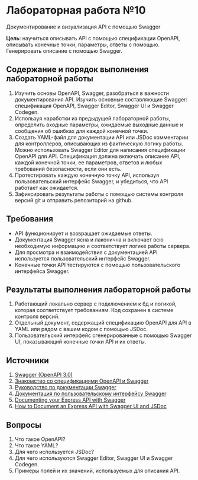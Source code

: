 # Лабораторная работа №10

Документирование и визуализация API с помощью Swagger

**Цель**: научиться описывать API с помощью спецификации OpenAPI, описывать конечные точки, параметры, ответы с помощью. Генерировать описание с помощью Swagger.

## Содержание и порядок выполнения лабораторной работы

1. Изучить основы OpenAPI, Swagger, разобраться в важности документирования API. Изучить основные составляющие Swagger: спецификация OpenAPI, Swagger Editor, Swagger UI и Swagger Codegen.
1. Используя наработки из предыдущей лабораторной работы, определить входные параметры, ожидаемые выходные данные и сообщения об ошибках для каждой конечной точки.
1. Создать YAML-файл для документации API или JSDoc комментарии для контроллеров, описывающих из фактическую логику работы. Можно использовать Swagger Editor для написания спецификации OpenAPI для API. Спецификация должна включать описание API, каждой конечной точки, ее параметров, ответов и любых требований безопасности, если они есть.
1. Протестировать каждую конечную точку API, используя пользовательский интерфейс Swagger, и убедиться, что API работает как ожидается.
1. Зафиксировать результаты работы с помощью системы контроля версий git и отправить репозиторий на github.

## Требования

- API функционирует и возвращает ожидаемые ответы.
- Документация Swagger ясна и лаконична и включает всю необходимую информацию и соответствует логике работы сервера.
- Для просмотра и взаимодействия с документацией API используется пользовательский интерфейс Swagger.
- Конечные точки API тестируются с помощью пользовательского интерфейса Swagger.

## Результаты выполнения лабораторной работы

1. Работающий локально сервер с подключением к бд и логикой, которая соответствует требованиям. Код сохранен в системе контроля версий.
1. Отдельный документ, содержащий спецификацию OpenAPI для API в YAML или рядом с вашим кодом с помощью JSDoc.
1. Пользовательский интерфейс сгенерированные с помощью Swagger UI, показывающий конечные точки API и их ответы.

## Источники

1. [Swagger (OpenAPI 3.0)](https://habr.com/ru/articles/541592/)
1. [Знакомство со спецификациями OpenAPI и Swagger](https://starkovden.github.io/introduction-openapi-and-swagger.html)
1. [Руководство по документации Swagger](https://swagger.io/docs/specification/basic-structure/)
1. [Документация по пользовательскому интерфейсу Swagger](https://swagger.io/tools/swagger-ui/)
1. [Documenting your Express API with Swagger](https://blog.logrocket.com/documenting-express-js-api-swagger/)
1. [How to Document an Express API with Swagger UI and JSDoc](https://dev.to/kabartolo/how-to-document-an-express-api-with-swagger-ui-and-jsdoc-50do)

## Вопросы

1. Что такое OpenAPI?
1. Что такое YAML?
1. Для чего используется JSDoc?
1. Для чего используются Swagger Editor, Swagger UI и Swagger Codegen.
1. Примеры полей и их значений, используемых для описания API.

